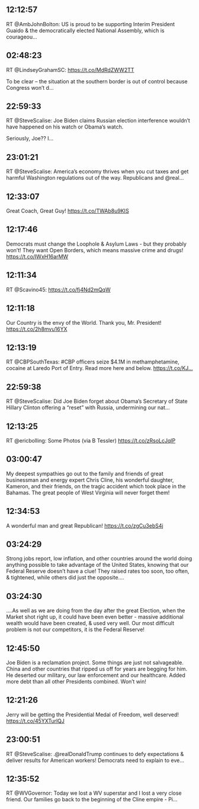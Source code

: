 ## 12:12:57
RT @AmbJohnBolton: US is proud to be supporting Interim President Guaido &amp; the democratically elected National Assembly, which is courageou…
## 02:48:23
RT @LindseyGrahamSC: https://t.co/MdRdZWW2TT

To be clear – the situation at the southern border is out of control because Congress won’t d…
## 22:59:33
RT @SteveScalise: Joe Biden claims Russian election interference wouldn’t have happened on his watch or Obama’s watch. 

Seriously, Joe?? I…
## 23:01:21
RT @SteveScalise: America’s economy thrives when you cut taxes and get harmful Washington regulations out of the way. Republicans and @real…
## 12:33:07
Great Coach, Great Guy! https://t.co/TWAb8u9KIS
## 12:17:46
Democrats must change the Loophole &amp; Asylum Laws - but they probably won’t! They want Open Borders, which means massive crime and drugs! https://t.co/IWxH16arMW
## 12:11:34
RT @Scavino45: https://t.co/fj4Nd2mQqW
## 12:11:18
Our Country is the envy of the World. Thank you, Mr. President! https://t.co/2h8mvu16YX
## 12:13:19
RT @CBPSouthTexas: #CBP officers seize $4.1M in methamphetamine, cocaine at Laredo Port of Entry. Read more here and below. https://t.co/KJ…
## 22:59:38
RT @SteveScalise: Did Joe Biden forget about Obama’s Secretary of State Hillary Clinton offering a “reset” with Russia, undermining our nat…
## 12:13:25
RT @ericbolling: Some Photos (via B Tessler) https://t.co/zRsoLcJqlP
## 03:00:47
My deepest sympathies go out to the family and friends of great businessman and energy expert Chris Cline, his wonderful daughter, Kameron, and their friends, on the tragic accident which took place in the Bahamas. The great people of West Virginia will never forget them!
## 12:34:53
A wonderful man and great Republican! https://t.co/zgCu3ebS4j
## 03:24:29
Strong jobs report, low inflation, and other countries around the world doing anything possible to take advantage of the United States, knowing that our Federal Reserve doesn’t have a clue! They raised rates too soon, too often, &amp; tightened, while others did just the opposite....
## 03:24:30
....As well as we are doing from the day after the great Election, when the Market shot right up, it could have been even better - massive additional wealth would have been created, &amp; used very well. Our most difficult problem is not our competitors, it is the Federal Reserve!
## 12:45:50
Joe Biden is a reclamation project. Some things are just not salvageable. China and other countries that ripped us off for years are begging for him. He deserted our military, our law enforcement and our healthcare. Added more debt than all other Presidents combined. Won’t win!
## 12:21:26
Jerry will be getting the Presidential Medal of Freedom, well deserved! https://t.co/45YXTurlQJ
## 23:00:51
RT @SteveScalise: .@realDonaldTrump continues to defy expectations &amp; deliver results for American workers! Democrats need to explain to eve…
## 12:35:52
RT @WVGovernor: Today we lost a WV superstar and I lost a very close friend. Our families go back to the beginning of the Cline empire - Pi…
